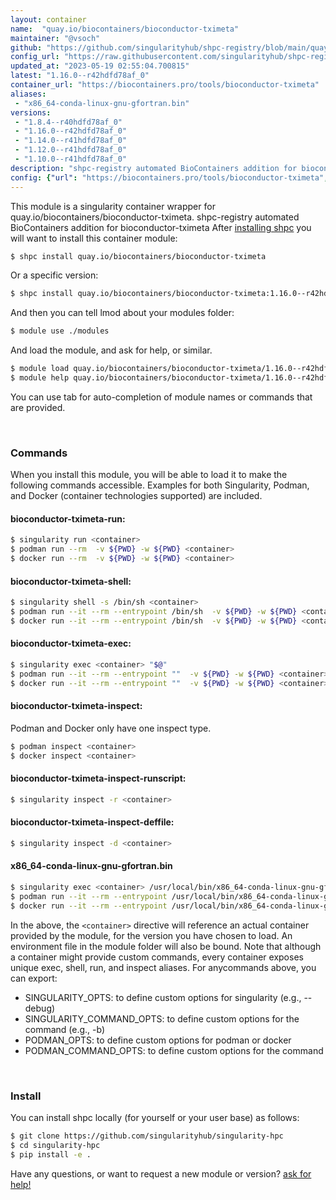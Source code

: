 ```yaml
---
layout: container
name:  "quay.io/biocontainers/bioconductor-tximeta"
maintainer: "@vsoch"
github: "https://github.com/singularityhub/shpc-registry/blob/main/quay.io/biocontainers/bioconductor-tximeta/container.yaml"
config_url: "https://raw.githubusercontent.com/singularityhub/shpc-registry/main/quay.io/biocontainers/bioconductor-tximeta/container.yaml"
updated_at: "2023-05-19 02:55:04.700815"
latest: "1.16.0--r42hdfd78af_0"
container_url: "https://biocontainers.pro/tools/bioconductor-tximeta"
aliases:
 - "x86_64-conda-linux-gnu-gfortran.bin"
versions:
 - "1.8.4--r40hdfd78af_0"
 - "1.16.0--r42hdfd78af_0"
 - "1.14.0--r41hdfd78af_0"
 - "1.12.0--r41hdfd78af_0"
 - "1.10.0--r41hdfd78af_0"
description: "shpc-registry automated BioContainers addition for bioconductor-tximeta"
config: {"url": "https://biocontainers.pro/tools/bioconductor-tximeta", "maintainer": "@vsoch", "description": "shpc-registry automated BioContainers addition for bioconductor-tximeta", "latest": {"1.16.0--r42hdfd78af_0": "sha256:cf4638831755ec9f847dc454394cd37226914c09c7cafcc404d1e2163afe751b"}, "tags": {"1.8.4--r40hdfd78af_0": "sha256:84285e575ff948971eea7975a7495a1495f7217666ef615854d3dfaa2f5028f0", "1.16.0--r42hdfd78af_0": "sha256:cf4638831755ec9f847dc454394cd37226914c09c7cafcc404d1e2163afe751b", "1.14.0--r41hdfd78af_0": "sha256:e6985222319ca1d3076c2a966a6d154404441c3f74977a5b1da8ad0efc131be6", "1.12.0--r41hdfd78af_0": "sha256:75a91f805e30083d1ffe30ba220e6c02d9e1034c622caed785a56fec0dccb9b0", "1.10.0--r41hdfd78af_0": "sha256:2b0060c6ef28e4970aaba5c3fb6e573807849846550dbde5621669230ebaaa62"}, "docker": "quay.io/biocontainers/bioconductor-tximeta", "aliases": {"x86_64-conda-linux-gnu-gfortran.bin": "/usr/local/bin/x86_64-conda-linux-gnu-gfortran.bin"}}
---
```


This module is a singularity container wrapper for quay.io/biocontainers/bioconductor-tximeta.
shpc-registry automated BioContainers addition for bioconductor-tximeta
After [installing shpc](#install) you will want to install this container module:


```bash
$ shpc install quay.io/biocontainers/bioconductor-tximeta
```

Or a specific version:

```bash
$ shpc install quay.io/biocontainers/bioconductor-tximeta:1.16.0--r42hdfd78af_0
```

And then you can tell lmod about your modules folder:

```bash
$ module use ./modules
```

And load the module, and ask for help, or similar.

```bash
$ module load quay.io/biocontainers/bioconductor-tximeta/1.16.0--r42hdfd78af_0
$ module help quay.io/biocontainers/bioconductor-tximeta/1.16.0--r42hdfd78af_0
```

You can use tab for auto-completion of module names or commands that are provided.

<br>

### Commands

When you install this module, you will be able to load it to make the following commands accessible.
Examples for both Singularity, Podman, and Docker (container technologies supported) are included.

#### bioconductor-tximeta-run:

```bash
$ singularity run <container>
$ podman run --rm  -v ${PWD} -w ${PWD} <container>
$ docker run --rm  -v ${PWD} -w ${PWD} <container>
```

#### bioconductor-tximeta-shell:

```bash
$ singularity shell -s /bin/sh <container>
$ podman run --it --rm --entrypoint /bin/sh  -v ${PWD} -w ${PWD} <container>
$ docker run --it --rm --entrypoint /bin/sh  -v ${PWD} -w ${PWD} <container>
```

#### bioconductor-tximeta-exec:

```bash
$ singularity exec <container> "$@"
$ podman run --it --rm --entrypoint ""  -v ${PWD} -w ${PWD} <container> "$@"
$ docker run --it --rm --entrypoint ""  -v ${PWD} -w ${PWD} <container> "$@"
```

#### bioconductor-tximeta-inspect:

Podman and Docker only have one inspect type.

```bash
$ podman inspect <container>
$ docker inspect <container>
```

#### bioconductor-tximeta-inspect-runscript:

```bash
$ singularity inspect -r <container>
```

#### bioconductor-tximeta-inspect-deffile:

```bash
$ singularity inspect -d <container>
```


#### x86_64-conda-linux-gnu-gfortran.bin

```bash
$ singularity exec <container> /usr/local/bin/x86_64-conda-linux-gnu-gfortran.bin
$ podman run --it --rm --entrypoint /usr/local/bin/x86_64-conda-linux-gnu-gfortran.bin   -v ${PWD} -w ${PWD} <container> -c " $@"
$ docker run --it --rm --entrypoint /usr/local/bin/x86_64-conda-linux-gnu-gfortran.bin   -v ${PWD} -w ${PWD} <container> -c " $@"
```



In the above, the `<container>` directive will reference an actual container provided
by the module, for the version you have chosen to load. An environment file in the
module folder will also be bound. Note that although a container
might provide custom commands, every container exposes unique exec, shell, run, and
inspect aliases. For anycommands above, you can export:

 - SINGULARITY_OPTS: to define custom options for singularity (e.g., --debug)
 - SINGULARITY_COMMAND_OPTS: to define custom options for the command (e.g., -b)
 - PODMAN_OPTS: to define custom options for podman or docker
 - PODMAN_COMMAND_OPTS: to define custom options for the command

<br>

### Install

You can install shpc locally (for yourself or your user base) as follows:

```bash
$ git clone https://github.com/singularityhub/singularity-hpc
$ cd singularity-hpc
$ pip install -e .
```

Have any questions, or want to request a new module or version? [ask for help!](https://github.com/singularityhub/singularity-hpc/issues)